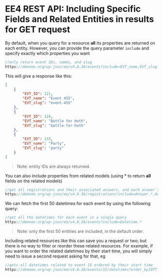 # EE4 REST API: Including Specific Fields and Related Entities in results for GET request

By default, when you query for a resource **all** its properties are returned on each entity. However, you can provide the query parameter `include` and specify exactly which properties you want

```php
//only return event IDs, names, and slug
https://demoee.org/wp-json/ee/v4.8.36/events?include=EVT_name,EVT_slug
```

This will give a response like this:

```json
[
    {
        "EVT_ID": 121,
        "EVT_name": "Event 455",
        "EVT_slug": "event-455"
    },
    {
        "EVT_ID": 124,
        "EVT_name": "Battle for Hoth",
        "EVT_slug": "battle-for-hoth"
    },
    {
        "EVT_ID": 133,
        "EVT_name": "Party",
        "EVT_slug": "party"
    }
]
```
> Note: entity IDs are always returned.

You can also include properties from related models (using * to return **all** fields on the related models)

```php
//get all registrations and their associated answers, and each answer's question's display text, and also the registration's contact (a.k.a. attendee)
https://demoee.org/wp-json/ee/v4.8.36/registrations?include=Answer.*,Answer.Question.QST_display_text,Attendee.*
```

We can fetch the first 50 datetimes for each event by using the following query:

```php
//get all the datetimes for each event in a single query
https://demoee.org/wp-json/ee/v4.8.36/events?include=Datetime.*
```

> Note: only the first 50 entities are included, in the default order.

Including related resources like this can save you a request or two; but there is no way to filter or reorder these related resources. For example, if you want to order the related datetimes by their start time, you will simply need to issue a second request asking for that, eg

```php
//gets all datetimes related to event 15 ordered by their start time
https://demoee.org/wp-json/ee/v4.8.36/events/15/datetimes?order_by[DTT_EVT_start]=ASC
```

